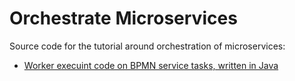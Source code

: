 # Orchestrate Microservices

Source code for the tutorial around orchestration of microservices:

* [Worker execuint code on BPMN service tasks, written in Java](worker-java/)